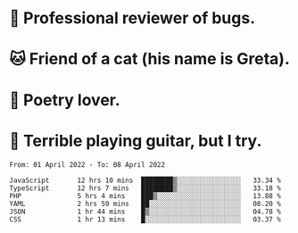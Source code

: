 # 🐛 Professional reviewer of bugs.
# 🐱 Friend of a cat (his name is Greta).
# 📜 Poetry lover.
# 🎸 Terrible playing guitar, but I try.

<!--START_SECTION:waka-->

```text
From: 01 April 2022 - To: 08 April 2022

JavaScript       12 hrs 10 mins  ████████▒░░░░░░░░░░░░░░░░   33.34 %
TypeScript       12 hrs 7 mins   ████████▒░░░░░░░░░░░░░░░░   33.18 %
PHP              5 hrs 4 mins    ███▒░░░░░░░░░░░░░░░░░░░░░   13.88 %
YAML             2 hrs 59 mins   ██░░░░░░░░░░░░░░░░░░░░░░░   08.20 %
JSON             1 hr 44 mins    █▒░░░░░░░░░░░░░░░░░░░░░░░   04.78 %
CSS              1 hr 13 mins    █░░░░░░░░░░░░░░░░░░░░░░░░   03.37 %
```

<!--END_SECTION:waka-->

